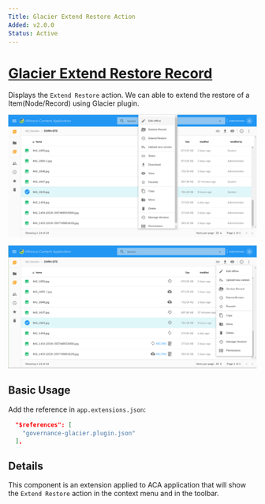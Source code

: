 ```yaml
---
Title: Glacier Extend Restore Action
Added: v2.0.0
Status: Active
---
```


# [Glacier Extend Restore Record](../../assets/governance-glacier.plugin.json)

Displays the `Extend Restore` action. We can able to extend the restore of a Item(Node/Record) using Glacier plugin.

![Context Menu after installation](../docassets/images/extend-restore-contextmenu.png)

![Toolbar menu after installation](../docassets/images/extend-restore-tool-bar.png)

## Basic Usage

Add the reference in `app.extensions.json`:

```json
  "$references": [
    "governance-glacier.plugin.json"
  ],
```

## Details

This component is an extension applied to ACA application that will show the `Extend Restore` action in the context menu and in the toolbar.
